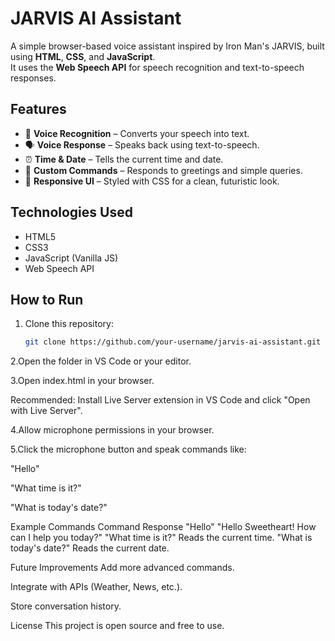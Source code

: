 # JARVIS AI Assistant

A simple browser-based voice assistant inspired by Iron Man's JARVIS, built using **HTML**, **CSS**, and **JavaScript**.  
It uses the **Web Speech API** for speech recognition and text-to-speech responses.

## Features
- 🎤 **Voice Recognition** – Converts your speech into text.
- 🗣 **Voice Response** – Speaks back using text-to-speech.
- ⏰ **Time & Date** – Tells the current time and date.
- 💬 **Custom Commands** – Responds to greetings and simple queries.
- 📱 **Responsive UI** – Styled with CSS for a clean, futuristic look.

## Technologies Used
- HTML5
- CSS3
- JavaScript (Vanilla JS)
- Web Speech API

## How to Run
1. Clone this repository:
   ```bash
   git clone https://github.com/your-username/jarvis-ai-assistant.git
2.Open the folder in VS Code or your editor.

3.Open index.html in your browser.

Recommended: Install Live Server extension in VS Code and click "Open with Live Server".

4.Allow microphone permissions in your browser.

5.Click the microphone button and speak commands like:

"Hello"

"What time is it?"

"What is today's date?"

Example Commands
Command	Response
"Hello"	"Hello Sweetheart! How can I help you today?"
"What time is it?"	Reads the current time.
"What is today's date?"	Reads the current date.

Future Improvements
Add more advanced commands.

Integrate with APIs (Weather, News, etc.).

Store conversation history.

License
This project is open source and free to use.
